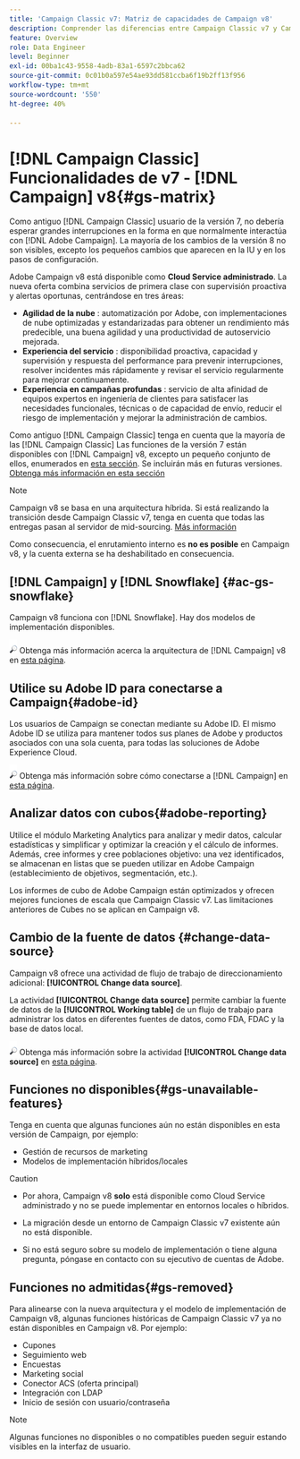 ```yaml
---
title: 'Campaign Classic v7: Matriz de capacidades de Campaign v8'
description: Comprender las diferencias entre Campaign Classic v7 y Campaign v8
feature: Overview
role: Data Engineer
level: Beginner
exl-id: 00ba1c43-9558-4adb-83a1-6597c2bbca62
source-git-commit: 0c01b0a597e54ae93dd581ccba6f19b2ff13f956
workflow-type: tm+mt
source-wordcount: '550'
ht-degree: 40%

---
```


# [!DNL Campaign Classic] Funcionalidades de v7 - [!DNL Campaign] v8{#gs-matrix}

Como antiguo [!DNL Campaign Classic] usuario de la versión 7, no debería esperar grandes interrupciones en la forma en que normalmente interactúa con [!DNL Adobe Campaign]. La mayoría de los cambios de la versión 8 no son visibles, excepto los pequeños cambios que aparecen en la IU y en los pasos de configuración.

Adobe Campaign v8 está disponible como **Cloud Service administrado**. La nueva oferta combina servicios de primera clase con supervisión proactiva y alertas oportunas, centrándose en tres áreas:

* **Agilidad de la nube** : automatización por Adobe, con implementaciones de nube optimizadas y estandarizadas para obtener un rendimiento más predecible, una buena agilidad y una productividad de autoservicio mejorada.
* **Experiencia del servicio** : disponibilidad proactiva, capacidad y supervisión y respuesta del performance para prevenir interrupciones, resolver incidentes más rápidamente y revisar el servicio regularmente para mejorar continuamente.
* **Experiencia en campañas profundas** : servicio de alta afinidad de equipos expertos en ingeniería de clientes para satisfacer las necesidades funcionales, técnicas o de capacidad de envío, reducir el riesgo de implementación y mejorar la administración de cambios.

Como antiguo [!DNL Campaign Classic] tenga en cuenta que la mayoría de las [!DNL Campaign Classic] Las funciones de la versión 7 están disponibles con [!DNL Campaign] v8, excepto un pequeño conjunto de ellos, enumerados en [esta sección](#gs-removed). Se incluirán más en futuras versiones. [Obtenga más información en esta sección](#gs-unavailable-features)

>[!NOTE]
>
> Campaign v8 se basa en una arquitectura híbrida. Si está realizando la transición desde Campaign Classic v7, tenga en cuenta que todas las entregas pasan al servidor de mid-sourcing. [Más información](../architecture/architecture.md)
>
> Como consecuencia, el enrutamiento interno es **no es posible** en Campaign v8, y la cuenta externa se ha deshabilitado en consecuencia.


## [!DNL Campaign] y [!DNL Snowflake] {#ac-gs-snowflake}

Campaign v8 funciona con [!DNL Snowflake]. Hay dos modelos de implementación disponibles.

![](../assets/do-not-localize/glass.png) Obtenga más información acerca la arquitectura de [!DNL Campaign] v8 en [esta página](../architecture/architecture.md).


## Utilice su Adobe ID para conectarse a Campaign{#adobe-id}

Los usuarios de Campaign se conectan mediante su Adobe ID. El mismo Adobe ID se utiliza para mantener todos sus planes de Adobe y productos asociados con una sola cuenta, para todas las soluciones de Adobe Experience Cloud.

![](../assets/do-not-localize/glass.png) Obtenga más información sobre cómo conectarse a [!DNL Campaign] en [esta página](connect.md).

## Analizar datos con cubos{#adobe-reporting}

Utilice el módulo Marketing Analytics para analizar y medir datos, calcular estadísticas y simplificar y optimizar la creación y el cálculo de informes. Además, cree informes y cree poblaciones objetivo: una vez identificados, se almacenan en listas que se pueden utilizar en Adobe Campaign (establecimiento de objetivos, segmentación, etc.).

Los informes de cubo de Adobe Campaign están optimizados y ofrecen mejores funciones de escala que Campaign Classic v7. Las limitaciones anteriores de Cubes no se aplican en Campaign v8.

## Cambio de la fuente de datos {#change-data-source}

Campaign v8 ofrece una actividad de flujo de trabajo de direccionamiento adicional: **[!UICONTROL Change data source]**.

La actividad **[!UICONTROL Change data source]** permite cambiar la fuente de datos de la **[!UICONTROL Working table]** de un flujo de trabajo para administrar los datos en diferentes fuentes de datos, como FDA, FDAC y la base de datos local.

![](../assets/do-not-localize/glass.png) Obtenga más información sobre la actividad **[!UICONTROL Change data source]** en [esta página](../config/workflows.md#change-data-source-activity).

## Funciones no disponibles{#gs-unavailable-features}

Tenga en cuenta que algunas funciones aún no están disponibles en esta versión de Campaign, por ejemplo:

* Gestión de recursos de marketing
* Modelos de implementación híbridos/locales

>[!CAUTION]
>
>* Por ahora, Campaign v8 **solo** está disponible como Cloud Service administrado y no se puede implementar en entornos locales o híbridos.
>
>* La migración desde un entorno de Campaign Classic v7 existente aún no está disponible.
>
>* Si no está seguro sobre su modelo de implementación o tiene alguna pregunta, póngase en contacto con su ejecutivo de cuentas de Adobe.


## Funciones no admitidas{#gs-removed}

Para alinearse con la nueva arquitectura y el modelo de implementación de Campaign v8, algunas funciones históricas de Campaign Classic v7 ya no están disponibles en Campaign v8. Por ejemplo:

* Cupones
* Seguimiento web
* Encuestas
* Marketing social
* Conector ACS (oferta principal)
* Integración con LDAP
* Inicio de sesión con usuario/contraseña

>[!NOTE]
>
>Algunas funciones no disponibles o no compatibles pueden seguir estando visibles en la interfaz de usuario.
